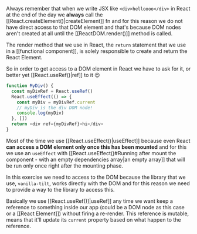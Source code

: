 Always remember that when we write JSX like `<div>helloooo</div>` in React at the end of the day we **always** call the [[React.createElement()|createElement]] fn and for this reason we do not have direct access to that DOM element and that's because DOM nodes aren't created at all until the [[ReactDOM.render()]] method is called.

The render method that we use in React, the `return` statement that we use in a [[functional component]], is solely responsible to create and return the React Element.

So in order to get access to a DOM element in React we have to ask for it, or better yet [[React.useRef()|ref]] to it 😉

```js
function MyDiv() {
  const myDivRef = React.useRef()
  React.useEffect(() => {
    const myDiv = myDivRef.current
    // myDiv is the div DOM node!
    console.log(myDiv)
  }, [])
  return <div ref={myDivRef}>hi</div>
}
```
Most of the time we use [[React.useEffect()|useEffect]] because even React **can access a DOM element only once this has been mounted** and for this we use an `useEffect` with [[React.useEffect()#Running after mount the component - with an empty dependencies array|an empty array]] that will be run only once right after the mounting phase.

In this exercise we need to access to the DOM because the library that we use, `vanilla-tilt`, works directly with the DOM and for this reason we need to provide a way to the library to access this.

Basically we use [[React.useRef()]|useRef]] any time we want keep a reference to something inside our app (could be a DOM node as this case or a [[React Element]]) without firing a re-render. This reference is mutable, means that it'll update its `current` property based on what happen to the reference.
